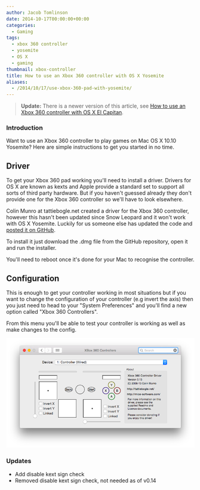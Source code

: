 ```yaml
---
author: Jacob Tomlinson
date: 2014-10-17T00:00:00+00:00
categories:
  - Gaming
tags:
  - xbox 360 controller
  - yosemite
  - OS X
  - gaming
thumbnail: xbox-controller
title: How to use an Xbox 360 controller with OS X Yosemite
aliases:
  - /2014/10/17/use-xbox-360-pad-with-yosemite/
---
```



> __Update:__ There is a newer version of this article, see [How to use an Xbox 360 controller with OS X El Capitan](/gaming/2016/02/24/use-xbox-360-pad-with-el-capitan/).

### Introduction

Want to use an Xbox 360 controller to play games on Mac OS X 10.10 Yosemite? Here are
simple instructions to get you started in no time.

## Driver

To get your Xbox 360 pad working you'll need to install a driver. Drivers for OS X
are known as kexts and Apple provide a standard set to support all sorts of third
party hardware. But if you haven't guessed already they don't provide one for
the Xbox 360 controller so we'll have to look elsewhere.

Colin Munro at tattiebogle.net created a driver for the Xbox 360 controller,
however this hasn't been updated since Snow Leopard and it won't work with
OS X Yosemite. Luckily for us someone else has updated the code and [posted it on
GitHub](https://github.com/d235j/360Controller/releases).

To install it just download the .dmg file from the GitHub repository, open it
and run the installer.

You'll need to reboot once it's done for your Mac to recognise the controller.

## Configuration

This is enough to get your controller working in most situations but if you
want to change the configuration of your controller (e.g invert the axis) then
you just need to head to your "System Preferences" and you'll find a new option
called "Xbox 360 Controllers".

From this menu you'll be able to test your controller is working as well as
make changes to the config.

![Imgur](ikYGruw.png)

### Updates
 * Add disable kext sign check
 * Removed disable kext sign check, not needed as of v0.14

